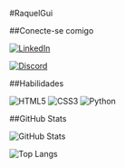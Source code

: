 #RaquelGui

##Conecte-se comigo

[![LinkedIn](https://img.shields.io/badge/LinkedIn-000?style=for-the-badge&logo=linkedin&logoColor=0E76A8)](https://www.linkedin.com/in/raquel-g-0246132b/)

[![Discord](https://img.shields.io/badge/Discord-000?style=for-the-badge&logo=discord)](https://www.discord.com/in/kkkel/)

##Habilidades

![HTML5](https://img.shields.io/badge/HTML5-000?style=for-the-badge&logo=html5)
![CSS3](https://img.shields.io/badge/CSS3-000?style=for-the-badge&logo=css3&logoColor=264CE4)
![Python](https://img.shields.io/badge/Python-000?style=for-the-badge&logo=python)

##GitHub Stats

![GitHub Stats](https://github-readme-stats.vercel.app/api?username=RaquelGui&theme=transparent&bg_color=000&border_color=30A3DC&show_icons=true&icon_color=30A3DC&title_color=E94D5F&text_color=FFF&hide_title=true&hide=stars)

![Top Langs](https://github-readme-stats-git-masterrstaa-rickstaa.vercel.app/api/top-langs/?username=RaquelGui&bg_color=000&border_color=30A3DC&title_color=E94D5F&text_color=FFF)


